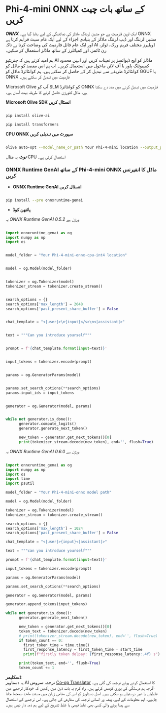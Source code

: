 <!--
CO_OP_TRANSLATOR_METADATA:
{
  "original_hash": "17451c69069b49f37a5395131a61ee52",
  "translation_date": "2025-04-03T07:39:29+00:00",
  "source_file": "md\\02.Application\\01.TextAndChat\\Phi4\\ChatWithPhi4ONNX\\README.md",
  "language_code": "ur"
}
-->
# **Phi-4-mini ONNX کے ساتھ بات چیت کریں**

***ONNX*** ایک اوپن فارمیٹ ہے جو مشین لرننگ ماڈلز کی نمائندگی کے لیے بنایا گیا ہے۔ ONNX مشین لرننگ اور ڈیپ لرننگ ماڈلز کے بنیادی اجزاء کے لیے ایک عام سیٹ فراہم کرتا ہے اور ایک عام فائل فارمیٹ کی وضاحت کرتا ہے تاکہ AI ڈویلپرز مختلف فریم ورک، ٹولز، رن ٹائمز، اور کمپائلرز کے ساتھ ماڈلز استعمال کر سکیں۔

ہم امید کرتے ہیں کہ جنریٹیو AI ماڈلز کو ایج ڈیوائسز پر تعینات کریں اور انہیں محدود کمپیوٹنگ پاور یا آف لائن ماحول میں استعمال کریں۔ اب ہم اس مقصد کو ماڈل کو کوانٹائزڈ طریقے سے تبدیل کر کے حاصل کر سکتے ہیں۔ ہم کوانٹائزڈ ماڈل کو GGUF یا ONNX فارمیٹ میں تبدیل کر سکتے ہیں۔

Microsoft Olive آپ کو SLM کو کوانٹائزڈ ONNX فارمیٹ میں تبدیل کرنے میں مدد دے سکتا ہے۔ ماڈل کنورژن حاصل کرنے کا طریقہ بہت آسان ہے۔

**Microsoft Olive SDK انسٹال کریں**

```bash

pip install olive-ai

pip install transformers

```

**CPU ONNX سپورٹ میں تبدیلی کریں**

```bash

olive auto-opt --model_name_or_path Your Phi-4-mini location --output_path Your onnx ouput location --device cpu --provider CPUExecutionProvider --precision int4 --use_model_builder --log_level 1

```

***نوٹ*** یہ مثال CPU استعمال کرتی ہے۔

### **ONNX Runtime GenAI کے ساتھ Phi-4-mini ONNX ماڈل کا انفیرنس کریں**

- **ONNX Runtime GenAI انسٹال کریں**

```bash

pip install --pre onnxruntime-genai

```

- **پائتھن کوڈ**

*یہ ONNX Runtime GenAI 0.5.2 ورژن ہے*

```python

import onnxruntime_genai as og
import numpy as np
import os


model_folder = "Your Phi-4-mini-onnx-cpu-int4 location"


model = og.Model(model_folder)


tokenizer = og.Tokenizer(model)
tokenizer_stream = tokenizer.create_stream()


search_options = {}
search_options['max_length'] = 2048
search_options['past_present_share_buffer'] = False


chat_template = "<|user|>\n{input}</s>\n<|assistant|>"


text = """Can you introduce yourself"""


prompt = f'{chat_template.format(input=text)}'


input_tokens = tokenizer.encode(prompt)


params = og.GeneratorParams(model)


params.set_search_options(**search_options)
params.input_ids = input_tokens


generator = og.Generator(model, params)


while not generator.is_done():
      generator.compute_logits()
      generator.generate_next_token()

      new_token = generator.get_next_tokens()[0]
      print(tokenizer_stream.decode(new_token), end='', flush=True)

```

*یہ ONNX Runtime GenAI 0.6.0 ورژن ہے*

```python

import onnxruntime_genai as og
import numpy as np
import os
import time
import psutil

model_folder = "Your Phi-4-mini-onnx model path"

model = og.Model(model_folder)

tokenizer = og.Tokenizer(model)
tokenizer_stream = tokenizer.create_stream()

search_options = {}
search_options['max_length'] = 1024
search_options['past_present_share_buffer'] = False

chat_template = "<|user|>{input}<|assistant|>"

text = """can you introduce yourself"""

prompt = f'{chat_template.format(input=text)}'

input_tokens = tokenizer.encode(prompt)

params = og.GeneratorParams(model)

params.set_search_options(**search_options)

generator = og.Generator(model, params)

generator.append_tokens(input_tokens)

while not generator.is_done():
      generator.generate_next_token()

      new_token = generator.get_next_tokens()[0]
      token_text = tokenizer.decode(new_token)
      # print(tokenizer_stream.decode(new_token), end='', flush=True)
      if token_count == 0:
        first_token_time = time.time()
        first_response_latency = first_token_time - start_time
        print(f"firstly token delpay: {first_response_latency:.4f} s")

      print(token_text, end='', flush=True)
      token_count += 1

```

**ڈسکلیمر**:  
یہ دستاویز AI ترجمہ سروس [Co-op Translator](https://github.com/Azure/co-op-translator) کا استعمال کرتے ہوئے ترجمہ کی گئی ہے۔ اگرچہ ہم درستگی کی پوری کوشش کرتے ہیں، براہ کرم یہ بات ذہن میں رکھیں کہ خودکار ترجمے میں غلطیاں یا غیر درستیاں ہو سکتی ہیں۔ اصل دستاویز کو اس کی مقامی زبان میں مستند ماخذ سمجھا جانا چاہیے۔ اہم معلومات کے لیے، پیشہ ور انسانی ترجمہ کی سفارش کی جاتی ہے۔ اس ترجمے کے استعمال سے پیدا ہونے والی کسی بھی غلط فہمی یا غلط تشریح کے لیے ہم ذمہ دار نہیں ہیں۔